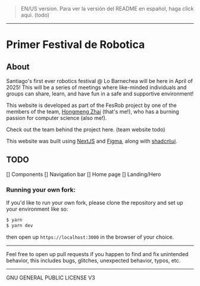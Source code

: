 > EN/US version. Para ver la versiòn del README en español, haga click aquì. (todo)

---

# Primer Festival de Robotica

## About

Santiago's first ever robotics festival @ Lo Barnechea will be here in April of 2025! This will be a series of meetings where like-minded individuals and groups can share, learn, and have fun in a safe and supportive environment!

This website is developed as part of the FesRob project by one of the members of the team, [Hongmeng Zhai](https://github.com/Zhai90/) (that's me!), who has a burning passion for computer science (also me!).

Check out the team behind the project here. (team website todo)

This website was built using [NextJS](https://nextjs.org) and [Figma](https://figma.com), along with [shadcn\ui](https://ui.shadcn.com).

## TODO
[] Components
    [] Navigation bar
[] Home page
    [] Landing/Hero

### Running your own fork:

If you'd like to run your own fork, please clone the repository and set up your environment like so: 

```sh
$ yarn
$ yarn dev
```

then open up `https://localhost:3000` in the browser of your choice.

---

Feel free to open up pull requests if you happen to find and fix unintended behavior, this includes bugs, glitches, unexpected behavior, typos, etc.

---

GNU GENERAL PUBLIC LICENSE V3
